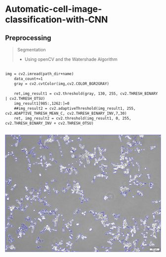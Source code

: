 # Automatic-cell-image-classification-with-CNN

## Preprocessing
> Segmentation
>    * Using openCV and the Watershade Algorithm

<pre>
<code>
img = cv2.imread(path_dir+name)
    data_count+=1
    gray = cv2.cvtColor(img,cv2.COLOR_BGR2GRAY)

    ret,img_result1 = cv2.threshold(gray, 130, 255, cv2.THRESH_BINARY | cv2.THRESH_OTSU)
    img_result1[985:,1262:]=0
    ##img_result2 = cv2.adaptiveThreshold(img_result1, 255, cv2.ADAPTIVE_THRESH_MEAN_C, cv2.THRESH_BINARY_INV,7,30)
    ret, img_result2 = cv2.threshold(img_result1, 0, 255, cv2.THRESH_BINARY_INV + cv2.THRESH_OTSU)
</code>
</pre>



  ![Alt text](./img/watershed_example.jpg "segmentation_example")

